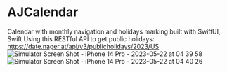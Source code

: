# AJCalendar
Calendar with monthly navigation and holidays marking built with SwiftUI, Swift
Using this RESTful API to get public holidays: https://date.nager.at/api/v3/publicholidays/2023/US
![Simulator Screen Shot - iPhone 14 Pro - 2023-05-22 at 04 39 58](https://github.com/ajones324/AJCalendar/assets/118772092/276ef98e-2745-479e-9148-4533c52e5bb2)
![Simulator Screen Shot - iPhone 14 Pro - 2023-05-22 at 04 40 26](https://github.com/ajones324/AJCalendar/assets/118772092/822c1b3b-e90c-4b19-a008-3f3cca2a1116)


